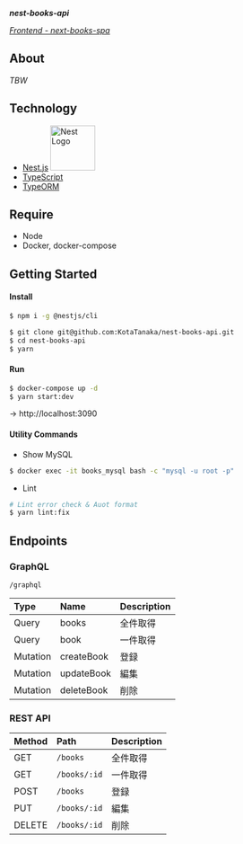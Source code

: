 ***nest-books-api***

*[Frontend -  next-books-spa](https://github.com/KotaTanaka/next-books-spa)*

## About

*TBW*

## Technology

* [Nest.js](https://github.com/nestjs/nest) <img src="https://nestjs.com/img/logo_text.svg" width="80" alt="Nest Logo" />
* [TypeScript](https://github.com/microsoft/TypeScript)
* [TypeORM](https://github.com/typeorm/typeorm)

## Require

* Node
* Docker, docker-compose

## Getting Started

#### Install

```bash
$ npm i -g @nestjs/cli
```

```bash
$ git clone git@github.com:KotaTanaka/nest-books-api.git
$ cd nest-books-api
$ yarn
```

#### Run

```bash
$ docker-compose up -d
$ yarn start:dev
```

→ http://localhost:3090

#### Utility Commands

* Show MySQL

```bash
$ docker exec -it books_mysql bash -c "mysql -u root -p"
```

* Lint


```bash
# Lint error check & Auot format
$ yarn lint:fix
```

## Endpoints

### GraphQL

`/graphql`

| Type | Name | Description |
|:---|:---|:---|
| Query | books | 全件取得 |
| Query | book | 一件取得 |
| Mutation | createBook | 登録 |
| Mutation | updateBook | 編集 |
| Mutation | deleteBook | 削除 |

### REST API

| Method | Path | Description |
|:---|:---|:---|
| GET | `/books` | 全件取得 |
| GET | `/books/:id` | 一件取得 |
| POST | `/books` | 登録 |
| PUT | `/books/:id` | 編集 |
| DELETE | `/books/:id` | 削除 |
